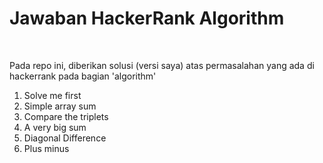 # Jawaban HackerRank Algorithm 
<br>
<p>Pada repo ini, diberikan solusi (versi saya) atas permasalahan yang ada di hackerrank pada bagian 'algorithm'</p>
<ol>
  <li>Solve me first</li>
  <li>Simple array sum</li>
  <li>Compare the triplets</li>
  <li>A very big sum</li>
  <li>Diagonal Difference</li>
  <li>Plus minus</li>
</ol>
